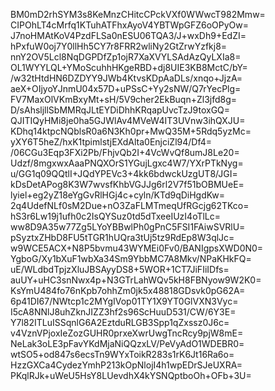 BM0mD2rhSYM3s8KeMnzCHitcCPckVXf0WWwcT982Mmw=
CIPOhLT4cMrfq1KTuhATFhxAyoV4YBTWpGFZ6oOPyOw=
J7noHMAtKoV4PzdFLSa0nESU06TQA3/J+wxDh9+EdZI=
hPxfuW0oj7Y0llHh5CY7r8FRR2wliNy2GtZrwYzfkj8=
nnY2OV5Lcl8NqDGPDfZp1ojR7XaXVYLSAdAzQyLXIa8=
OL1WYYLQL+YMoScuhhHKgeRBD+dj8UIE3KB8MctC/bY=
/w32tHtdHN6DZDYY9JWb4KtvsKDpAaDLs/xnqo+JjzA=
aeX+OIjyoYJnmU04x57D+uPSsC+Yy2sNW/Q7rYecPlg=
FV7MaxOlVKmBxyMt+sH/5V9cher2EkBuqn+Zl3jfd8g=
D/sAhsljllSbMMRqJLtEYDiDhhKRqapUvcTzJ9toxGQ=
QJITIQyHMi8je0ha5GJWlAv4MVeW4IT3UVnw3ihQXJU=
KDhq14ktpcNQblsR0a6N3Kh0pr+MwQ35M+5Rdq5yzMc=
yXY6T5heZ/hxK1tpimlstjEXdAlta0EnjciZl94/Df4=
/06CGu3Eqp3FXi2Pb/FhjvQb2I+4VcWvQf8umJ8Le20=
Udzf/8mgxwxAaaPNQXOrS1YGujLgxc4W7/YXrPTkNyg=
u/GG1q09QQtlI+JQdYPEVc3+4kk6bdwckUzgUT8/JGI=
kDsDetAPog8K3W7wvsfKhbVGJJg6rl2V7f51bOBMUeE=
lyiel+eg2yZ18eYgGvRlHGj4c+cyln/KTd9qDiHgdKw=
2q4UdefNLf0sM2Due+nO3ZaFLMTmeqUfRGcjg62TKco=
hS3r6Lw19j1ufh0c2IsQYSuz0td5dTxeeIUzI4oTlLc=
ww8D9A35w77Zg5LYoYBBwlPh0gPnC5FSI1FAiwSVRlU=
pSyztxZHbD8FU5tTGR1hUQra3tUj5tz9RdEp8W3qlJc=
w9WCE5ACX+N8P5bvmu43WYMEi0Fv0/BANIgpsXWD0N0=
YgboG/Xy1bXuF1wbXa34Sm9YbbMC7A8Mkv/NPaKHkFQ=
uE/WLdbdTpjzXluJBSAyyDS8+5WOR+1CT7JiFIiIDfs=
auUY+uHC3snNwx4p+N3GTrLahWQv5kH8FBNyow9W2K0=
KsYmU484fo76nKpb7ohhZm0jk5x48818GDsvk0pG62A=
6p41DI67/NWtcp1c2MYgIVop01TY1X9YT0GlVXN3Vyc=
I5cA8NNlJ8uhZknJIZZ3hf2s96ScHuuD531/CW/6Y3E=
Y7l82ITLuISSqnlG6A2EztduRLGB3Spp1qZxssz0J6c=
v4VznVPjoxIeZozGUHR0prxeXwrUwgTncRcy9pjW8mE=
NeLak3oLE3pFavYKdMjaNiQQzxLV/PeVyAdO1WDEBR0=
wtSO5+od847s6ecsTn9WYxToikR283s1rK6Jt16Ra6o=
HzzGXCa4CydezYmhP213kOpNlojI4h1wpEDrSJeUXRA=
PKqlRJk+uWeU5HsY8LUevdhX4kYSNQptboOh+OFb+3U=
